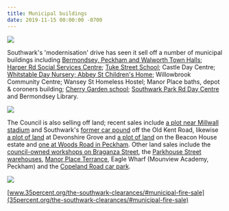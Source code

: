 ```yaml
---
title: Municipal buildings
date: 2019-11-15 00:00:00 -0700
---
```

![](http://35percent.org/img/selloff2.png)

Southwark's 'modernisation' drive has seen it sell off a number of municipal buildings including [Bermondsey, Peckham and Walworth Town Halls](http://35percent.org/southwark-town-halls/); [Harper Rd Social Services Centre](/img/23harperroad.pdf); [Tuke Street School](/woods-road); Castle Day Centre; [Whitstable Day Nursery; Abbey St Children's Home](http://moderngov.southwarksites.com/mgConvert2PDF.aspx?ID=7853); Willowbrook Community Centre; Wansey St Homeless Hostel; Manor Place baths, depot & coroners building; [Cherry Garden school](http://moderngov.southwark.gov.uk/ieDecisionDetails.aspx?Id=6723); [Southwark Park Rd Day Centre](http://moderngov.southwark.gov.uk/documents/s83680/Report%20Gateway%202%20345%20Southwark%20Park%20Road%20SE16.pdf) and Bermondsey Library.

![](http://35percent.org/img/selloff2.png)

The Council is also selling off land; recent sales include [a plot near Millwall stadium](http://moderngov.southwark.gov.uk/ieDecisionDetails.aspx?Id=5885) and Southwark's [former car pound](http://moderngov.southwark.gov.uk/ieDecisionDetails.aspx?Id=6563) off the Old Kent Road, likewise [a plot of land](http://moderngov.southwark.gov.uk/ieIssueDetails.aspx?IId=50017404&PlanId=0&Opt=3#AI50577) at Devonshire Grove and [a plot of land](http://moderngov.southwark.gov.uk/ieDecisionDetails.aspx?Id=3755) on the Beacon House estate and [ one at Woods Road in Peckham](http://moderngov.southwark.gov.uk/ieDecisionDetails.aspx?AIId=29450). Other land sales include the [council-owned workshops on Braganza Street](https://www.southwark.gov.uk/regeneration/southwark-regeneration-in-partnership-programme?chapter=6), the [Parkhouse Street warehouses](https://www.southwark.gov.uk/regeneration/southwark-regeneration-in-partnership-programme?chapter=12), [Manor Place Terrance](https://www.southwark.gov.uk/regeneration/southwark-regeneration-in-partnership-programme?chapter=10), Eagle Wharf (Mounview Academy, Peckham) and the [Copeland Road car park](https://www.southwark.gov.uk/regeneration/southwark-regeneration-in-partnership-programme?chapter=8).


<a href="http://35percent.org/img/soldland.png"><img src="http://35percent.org/img/soldland.png"></a>


[www.35percent.org/the-southwark-clearances/#municipal-fire-sale](35percent.org/the-southwark-clearances/#municipal-fire-sale)
